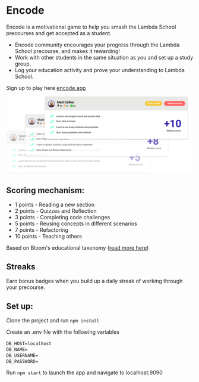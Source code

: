 # Encode

Encode is a motivational game to help you smash the Lambda School precourses and get accepted as a student.

- Encode community encourages your progress through the Lambda School precourse, and makes it rewarding!
- Work with other students in the same situation as you and set up a study group.
- Log your education activity and prove your understanding to Lambda School.

Sign up to play here [encode.app](https://encode.app)


![Encode Screenshot](./static/assets/images/Screenshot.png)

## Scoring mechanism:

- 1 points - Reading a new section
- 2 points - Quizzes and Reflection
- 3 points - Completing code challenges
- 5 points - Reusing concepts in different scenarios
- 7 points - Refactoring
- 10 points - Teaching others

Based on Bloom's educational taxonomy ([read more here](http://www.celt.iastate.edu/teaching/effective-teaching-practices/revised-blooms-taxonomy/))

## Streaks 

Earn bonus badges when you build up a daily streak of working through your precourse.


## Set up:

Clone the project and run `npm install`

Create an .env file with the following variables

~~~~
DB_HOST=localhost
DB_NAME=
DB_USERNAME=
DB_PASSWORD=
~~~~~

Run `npm start` to launch the app and navigate to localhost:9090

